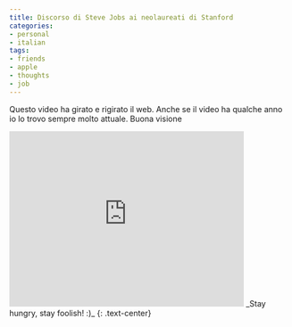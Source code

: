 ```yaml
---
title: Discorso di Steve Jobs ai neolaureati di Stanford
categories:
- personal
- italian
tags:
- friends
- apple
- thoughts
- job
---
```

Questo video ha girato e rigirato il web. Anche se il video ha qualche anno io
lo trovo sempre molto attuale. Buona visione

<iframe width="420" height="315" src="https://www.youtube.com/embed/-MFS0SfO5FY" frameborder="0" allowfullscreen></iframe>
_Stay hungry, stay foolish! :)_
{: .text-center}


